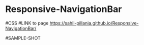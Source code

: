 # Responsive-NavigationBar
#CSS
#LINK to page https://sahil-pillania.github.io/Responsive-NavigationBar/ 

#SAMPLE-SHOT



